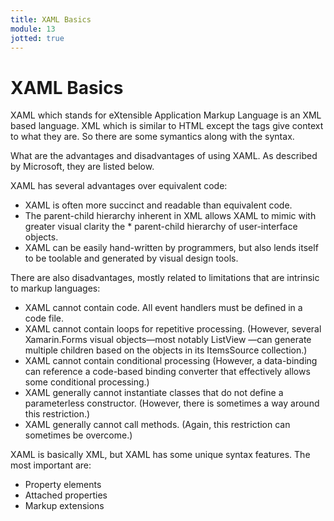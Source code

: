 ```yaml
---
title: XAML Basics
module: 13
jotted: true
---
```


# XAML Basics

XAML which stands for eXtensible Application Markup Language is an XML based language.  XML which is similar to HTML except the tags give context to what they are.  So there are some symantics along with the syntax.

What are the advantages and disadvantages of using XAML.  As described by Microsoft, they are listed below.

XAML has several advantages over equivalent code:

* XAML is often more succinct and readable than equivalent code.
* The parent-child hierarchy inherent in XML allows XAML to mimic with greater visual clarity the * parent-child hierarchy of user-interface objects.
* XAML can be easily hand-written by programmers, but also lends itself to be toolable and generated by visual design tools.

There are also disadvantages, mostly related to limitations that are intrinsic to markup languages:

* XAML cannot contain code. All event handlers must be defined in a code file.
* XAML cannot contain loops for repetitive processing. (However, several Xamarin.Forms visual objects—most notably ListView —can generate multiple children based on the objects in its ItemsSource collection.)
* XAML cannot contain conditional processing (However, a data-binding can reference a code-based binding converter that effectively allows some conditional processing.)
* XAML generally cannot instantiate classes that do not define a parameterless constructor. (However, there is sometimes a way around this restriction.)
* XAML generally cannot call methods. (Again, this restriction can sometimes be overcome.)

XAML is basically XML, but XAML has some unique syntax features. The most important are:

* Property elements
* Attached properties
* Markup extensions

